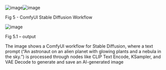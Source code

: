 ![image](https://github.com/user-attachments/assets/829f1ea4-a870-4930-a6e3-4b686735abf4)![image](https://github.com/user-attachments/assets/03116d95-203b-493a-925f-74704eee81ee)
 
Fig 5 - ComfyUI Stable Diffusion Workflow

![image](https://github.com/user-attachments/assets/a734adf3-543d-439f-bbd1-3fe3a466dbbf)
 
Fig 5.1 – output
 
 The image shows a ComfyUI workflow for Stable Diffusion, where a text prompt (“An astronaut on an alien planet with glowing plants and a nebula in the sky.”) is processed through nodes like CLIP Text Encode, KSampler, and VAE Decode to generate and save an AI-generated image
